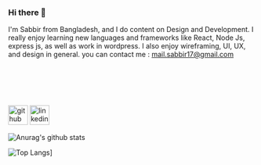 ### Hi there 👋

I'm Sabbir from Bangladesh, and I do content on Design and Development. I really enjoy learning new languages and frameworks like React, Node Js, express js, as well as work in wordpress. I also enjoy wireframing, UI, UX, and design in general. you can contact me : mail.sabbir17@gmail.com

<br/>
<br/>
<br/>
<br/>

[<img src='https://cdn.jsdelivr.net/npm/simple-icons@3.0.1/icons/github.svg' alt='github' height='40'>](https://github.com/sabbir179)  [<img src='https://cdn.jsdelivr.net/npm/simple-icons@3.0.1/icons/linkedin.svg' alt='linkedin' height='40'>](https://www.linkedin.com/in/sabbir-ahmed-623b609/)  


![Anurag's github stats](https://github-readme-stats.vercel.app/api?username=sabbir179&show_icons=true)




![Top Langs](https://github-readme-stats.vercel.app/api/top-langs/?username=sabbir179&exclude_repo=github-readme-stats,sabbir179.github.io)]
